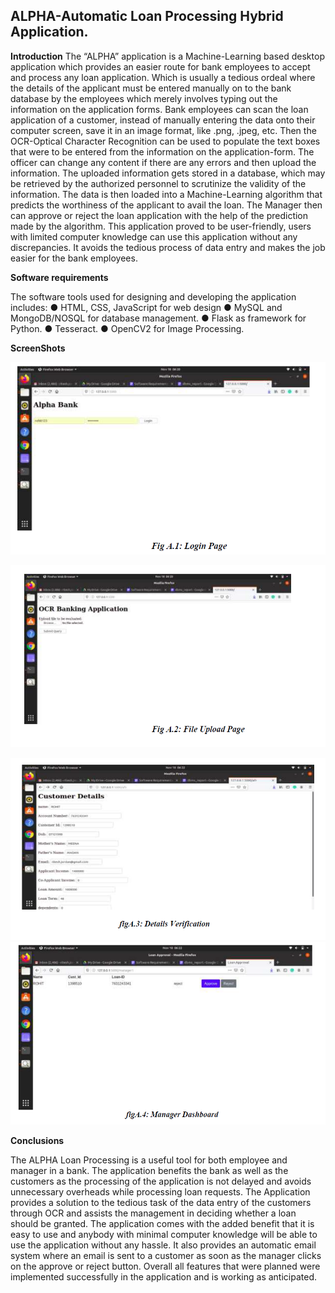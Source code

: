 ## ALPHA-Automatic Loan Processing Hybrid Application.

**Introduction**
The “ALPHA” application is a Machine-Learning based desktop application which provides an
easier route for bank employees to accept and process any loan application. Which is usually a
tedious ordeal where the details of the applicant must be entered manually on to the bank database
by the employees which merely involves typing out the information on the application forms.
Bank employees can scan the loan application of a customer, instead of manually entering the data
onto their computer screen, save it in an image format, like .png, .jpeg, etc. Then the OCR-Optical
Character Recognition can be used to populate the text boxes that were to be entered from the
information on the application-form. The officer can change any content if there are any errors and
then upload the information. The uploaded information gets stored in a database, which may be
retrieved by the authorized personnel to scrutinize the validity of the information. The data is then
loaded into a Machine-Learning algorithm that predicts the worthiness of the applicant to avail the
loan. The Manager then can approve or reject the loan application with the help of the prediction
made by the algorithm.
This application proved to be user-friendly, users with limited computer knowledge can use this
application without any discrepancies. It avoids the tedious process of data entry and makes the
job easier for the bank employees.

**Software requirements**

The software tools used for designing and developing the application includes:
● HTML, CSS, JavaScript for web design
● MySQL and MongoDB/NOSQL for database management.
● Flask as framework for Python.
● Tesseract.
● OpenCV2 for Image Processing.

**ScreenShots**

![enter image description here](https://raw.githubusercontent.com/rajrohit98/ALPHA/master/ss/1.PNG)

![enter image description here](https://raw.githubusercontent.com/rajrohit98/ALPHA/master/ss/2.PNG)

![enter image description here](https://raw.githubusercontent.com/rajrohit98/ALPHA/master/ss/3.PNG)
![enter image description here](https://raw.githubusercontent.com/rajrohit98/ALPHA/master/ss/4.PNG)

**Conclusions**

The ALPHA Loan Processing is a useful tool for both employee and manager in a bank. The
application benefits the bank as well as the customers as the processing of the application is not
delayed and avoids unnecessary overheads while processing loan requests. The Application
provides a solution to the tedious task of the data entry of the customers through OCR and assists
the management in deciding whether a loan should be granted. The application comes with the
added benefit that it is easy to use and anybody with minimal computer knowledge will be able to
use the application without any hassle. It also provides an automatic email system where an email
is sent to a customer as soon as the manager clicks on the approve or reject button. Overall all
features that were planned were implemented successfully in the application and is working as
anticipated.
